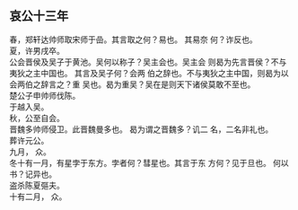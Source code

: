 ## 哀公十三年
春，郑轩达帅师取宋师于嵒。其言取之何？易也。 其易奈
何？诈反也。  
夏，许男戌卒。  
公会晋侯及吴子于黄池。吴何以称子？吴主会也。吴主会
则曷为先言晋侯？不与夷狄之主中国也。 其言及吴子何？会两
伯之辞也。不与夷狄之主中国，则曷为以会两伯之辞言之？重
吴也。曷为重吴？吴在是则天下诸侯莫敢不至也。  
楚公子申帅师伐陈。  
于越入吴。  
秋，公至自会。  
晋魏多帅师侵卫。此晋魏曼多也。 曷为谓之晋魏多？讥二
名，二名非礼也。  
葬许元公。  
九月， 众。  
冬十有一月，有星孛于东方。孛者何？彗星也。其言于东
方何？见于旦也。 何以书？记异也。  
盗杀陈夏彄夫。  
十有二月， 众。  

